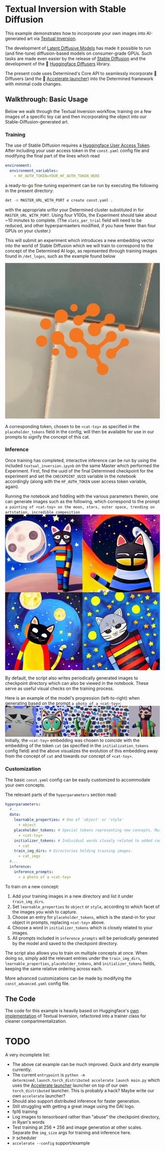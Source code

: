 # Textual Inversion with Stable Diffusion

This example demonstrates how to incorporate your own images into AI-generated art via
[Textual Inversion](https://textual-inversion.github.io).

The development of [Latent Diffusive Models](https://arxiv.org/abs/2112.10752) has made
it possible to run (and fine-tune) diffusion-based models on consumer-grade GPUs. Such tasks are
made even easier by the release
of [Stable Diffusion](https://stability.ai/blog/stable-diffusion-announcement) and the
development of the 🤗 [Huggingface Diffusers](https://huggingface.co/docs/diffusers/index) library.

The present code uses Determined's Core API to seamlessly incorporate 🧨 Diffusers
(and the 🚀 [Accelerate launcher](https://huggingface.co/docs/transformers/accelerate)) into the
Determined framework with minimal code changes.

## Walkthrough: Basic Usage

Below we walk through the Textual Inversion workflow, training on a few images of a specific toy cat
and then incorporating the object into our Stable-Diffusion-generated art.

### Training

The use of Stable Diffusion requires
a [Huggingface User Access Token](https://huggingface.co/docs/hub/security-tokens).
After including your user access token in the `const.yaml` config file and modifying the final part
of the lines which read

```yaml
environment:
  environment_variables:
    - HF_AUTH_TOKEN=YOUR_HF_AUTH_TOKEN_HERE
```

a ready-to-go fine-tuning experiment can be run by executing the following in the present directory:

```bash
det -m MASTER_URL_WITH_PORT e create const.yaml .
```

with the appropriate urlfor your Determined cluster substituted in
for `MASTER_URL_WITH_PORT`. Using four
V100s, the Experiment should take about ~10 minutes to complete.
(The `slots_per_trial` field will need to be reduced, and other hyperparmaeters modified, if you
have fewer than four GPUs on your cluster.)

This will submit an experiment which introduces a new embedding vector into the world of Stable
Diffusion which we will train to correspond to the concept of the Determined AI logo, as represented through
training images found in `/det_logos`, such as the example found below

![det-logo](./det_logos/det_1.png)

A corresponding token, chosen to be `<cat-toy>` as specified in the `placeholder_tokens` field
in the config, will then be available for use in our prompts to signify the concept of this cat.

### Inference

Once training has completed, interactive inference can be run by using the included
`textual_inversion.ipynb` on the same Master which performed the Experiment. First, find the uuid
of the final Determined checkpoint for the experiment and set the `CHECKPOINT_UUID` variable in the
notebook accordingly (along with the `HF_AUTH_TOKEN` user access token variable, again).

Running the notebook and fiddling with the various parameters therein, one can generate images such
as the following, which correspond to the
prompt `a painting of <cat-toy> on the moon, stars, outer space, trending on artstation, incredible composition`
![generated cats](./readme_imgs/generated_cats.png)

By default, the script also writes periodically generated images to checkpoint directory which can
also be viewed in the notebook. These serve as useful visual checks on the training process.

Here is an example of the model's progression (left-to-right) when generating based on the
prompt `a photo of a <cat-toy>`:
![cat-toy-progression](./readme_imgs/all_cat-toy_imgs.png)
Initially, the `<cat-toy>` embedding was chosen to coincide with the embedding of the token `cat`
(as specified in the `initialization_tokens` config field) and the above visualizes the evolution of
this embedding away from the concept of `cat` and towards our concept of `<cat-toy>`.

### Customization

The basic `const.yaml` config can be easily customized to accommodate your own concepts.

The relevant parts of the `hyperparameters` section read:

```yaml
hyperparameters:
  #...
  data:
    learnable_properties: # One of 'object' or 'style' 
      - object
    placeholder_tokens: # Special tokens representing new concepts. Must not exist in tokenizer.  
      - <cat-toy>
    initializer_tokens: # Individual words closely related to added concepts. Must get mapped to single token by tokenizer. 
      - cat
    train_img_dirs: # Directories holding training images.
      - cat_imgs
  #...
  inference:
    inference_prompts:
      - a photo of a <cat-toy>
```

To train on a new concept:

1) Add your training images in a new directory and list it under `train_img_dirs`.
2) Set `learnable_properties` to `object` or `style`, according to which facet of the images you
   wish
   to capture.
3) Choose an entry for `placeholder_tokens`, which is the stand-in for your object in prompts,
   replacing `<cat-toy>` above.
4) Choose a word in `initializer_tokens` which is closely related to your images.
5) All prompts included in `inference_prompts` will be periodically generated by the model and saved
   to the checkpoint directory.

The script also allows you to train on multiple concepts at once. When doing so, simply add the
relevant entries under the
`train_img_dirs`, `learnable_properties`, `placeholder_tokens`, and `initializer_tokens` fields,
keeping the same relative ordering across each.

More advanced customizations can be made by modifying the `const_advanced.yaml` config file.

## The Code

The code for this example is heavily based on
Huggingface's [own implementation](https://github.com/huggingface/diffusers/tree/main/examples/textual_inversion)
of Textual Inversion, refactored into a trainer class for cleaner compartmentalization.

# TODO

A very incomplete list:

* The above cat example can be much improved. Quick and dirty example currently.
* The current `entrypoint`
  is `python -m determined.launch.torch_distributed accelerate launch main.py` which uses
  the [Accelerate launcher](https://huggingface.co/docs/transformers/accelerate) launcher on top of
  our own `torch_distributed` launcher. This is probably a hack? Maybe write our own `accelerate`
  launcher?
* Should also support distributed inference for faster generation.
* Still struggling with getting a great image using the DAI logo.
* fp16 training
* Log images to tensorboard rather than "abuse" the checkpoint directory, in Ryan's words
* Test training at 256 * 256 and image generation at other scales. Separate the `img_size` args for
  training and inference here.
* lr scheduler
* `accelerate --config` support/example